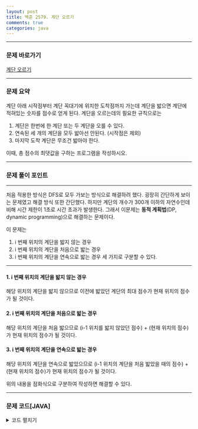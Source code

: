```yaml
---
layout: post
title: 백준 2579. 계단 오르기
comments: true 
categories: java
---
```


- - -
### 문제 바로가기
[계단 오르기](https://www.acmicpc.net/problem/2579)

- - - 
### 문제 요약 
계단 아래 시작점부터 계단 꼭대기에 위치한 도착점까지 가는데 계단을 밟으면 계단에 적혀있는 숫자를 점수로 얻게 된다.
계단을 오르는데의 필요한 규칙으로는
1. 계단은 한번에 한 계단 또는 두 계단을 오를 수 있다.
2. 연속된 세 개의 계단을 모두 밟아선 안된다. (시작점은 제외)
3. 마지막 도착 계단은 무조건 밟아야 한다.

이때, 총 점수의 최댓값을 구하는 프로그램을 작성하시오.
- - -

### 문제 풀이 포인트
- - - 
처음 적용한 방식은 DFS로 모두 가보는 방식으로 해결하려 했다. 굉장히 간단하게 보이는 문제였고 해결 방식 또한 간단했다.
하지만 계단의 개수가 300개 이하의 자연수인데 비해 시간 제한이 1초로 시간 초과가 발생한다.
그래서 이문제는  **동적 계획법**(DP, dynamic programming)으로 해결하는 문제이다. 

이 문제는 
1. i 번째 위치의 계단을 밟지 않는 경우
2. i 번째 위치의 계단을 처음으로 밟는 경우
3. i 번째 위치의 계단을 연속으로 밟는 경우 
세 가지로 구분할 수 있다.
- - -

#### **1. i 번째 위치의 계단을 밟지 않는 경우**
  해당 위치의 계단을 밟지 않으므로 이전에 밟았던 계단의 최대 점수가 현재 위치의 점수가 될 것이다.

#### **2. i 번째 위치의 계단을 처음으로 밟는 경우**
  해당 위치의 계단을 처음 밟으므로 (i-1 위치를 밟지 않았던 점수) + (현재 위치의 점수)가 현재 위치의 점수가 될 것이다.

#### **3. i 번째 위치의 계단을 연속으로 밟는 경우**
  해당 위치의 계단을 연속으로 밟았으므로 (i-1 위치의 계단을 처음 밟았을 때의 점수) + (현재 위치의 점수)가 현재 위치의 점수가 될 것이다.

위의 내용을 점화식으로 구분하여 작성하면 해결할 수 있다.

- - -
###  문제 코드[JAVA]
<details>
<summary>코드 펼치기</summary>
<div markdown="1">

- - -
```java

import java.util.*;

public class Main {
  static int N;
  static int[] arr;
  static int[][] dp;
  public static void main(String[] args) throws Exception{
    Scanner sc = new Scanner(System.in);
    N = sc.nextInt();
    arr = new int[N+1];
    dp = new int[N+1][3];
    for(int i = 1; i <= N;i++) {
      arr[i] = sc.nextInt();

    }
    for(int i = 1; i <= N; i++) {
      dp[i][0] = Math.max(dp[i-1][1], dp[i-1][2]); // i 번째를 안밟음
      dp[i][1] = dp[i-1][0] + arr[i];             // i 번째를 처음 밟음
      dp[i][2] = dp[i-1][1] + arr[i];             // i-1 번째와 i번째를 연속으로 밟음
    }

    System.out.println(Math.max(dp[N][1], dp[N][2]));
    sc.close();
  }

}

```
</div>
</details>